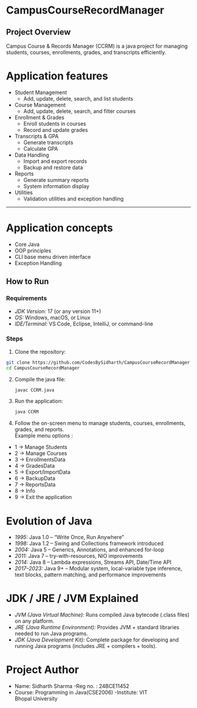 # CampusCourseRecordManager

## Project Overview
Campus Course & Records Manager (CCRM) is a java project for managing students, courses, enrollments, grades, and transcripts efficiently.

# Application features
- Student Management
  - Add, update, delete, search, and list students
- Course Management
  - Add, update, delete, search, and filter courses
- Enrollment & Grades
  - Enroll students in courses
  - Record and update grades
- Transcripts & GPA
  - Generate transcripts
  - Calculate GPA
- Data Handling
  - Import and export records
  - Backup and restore data
- Reports
  - Generate summary reports
  - System information display
- Utilities
  - Validation utilities and exception handling

---

# Application concepts
- Core Java
- OOP principles
- CLI base menu driven interface
- Exception Handling

## How to Run

### Requirements
- *JDK Version:* 17 (or any version 11+)
- *OS:* Windows, macOS, or Linux
- *IDE/Terminal:* VS Code, Eclipse, IntelliJ, or command-line

### Steps
1. Clone the repository:
```bash
git clone https://github.com/CodesBySidharth/CampusCourseRecordManager
cd CampusCourseRecordManager
```
2. Compile the java file:
   ```bash
   javac CCRM.java
   ```
3. Run the application:
   ```bash
   java CCRM
   ```
4. Follow the on-screen menu to manage students, courses, enrollments, grades, and reports.<br>
Example menu options :
- 1 → Manage Students
- 2 → Manage Courses
- 3 → EnrollmentsData
- 4 → GradesData
- 5 → Export/ImportData
- 6 → BackupData
- 7 → ReportsData
- 8 → Info
- 9 → Exit the application

#
# Evolution of Java
- *1995:* Java 1.0 – “Write Once, Run Anywhere”
- *1998:* Java 1.2 – Swing and Collections framework introduced
- *2004:* Java 5 – Generics, Annotations, and enhanced for-loop
- *2011:* Java 7 – try-with-resources, NIO improvements
- *2014:* Java 8 – Lambda expressions, Streams API, Date/Time API
- *2017–2023:* Java 9+ – Modular system, local-variable type inference, text blocks, pattern
matching, and performance improvements

# JDK / JRE / JVM Explained
- *JVM (Java Virtual Machine):* Runs compiled Java bytecode (.class files) on any platform.
- *JRE (Java Runtime Environment):* Provides JVM + standard libraries needed to run Java programs.
- *JDK (Java Development Kit):* Complete package for developing and running Java programs (includes JRE + compilers + tools).

# Project Author 
- Name: Sidharth Sharma
-Reg no. : 24BCE11452
- Course: Programming in Java(CSE2006)
-Institute: VIT Bhopal University

